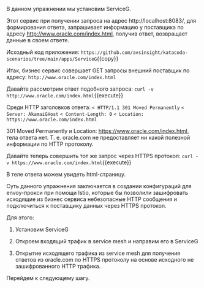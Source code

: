 В данном упражнении мы установим ServiceG.

Этот сервис при получении запроса на адрес http://localhost:8083/, для формирования ответа, запрашивает информацию у поставщика по адресу http://www.oracle.com/index.html, получив ответ, возвращает данные в своем ответе.

Исходный код приложения:
`https://github.com/avsinsight/katacoda-scenarios/tree/main/apps/ServiceG`{{copy}}

Итак, бизнес сервис совершает GET запросы внешний поставщик по адресу: `http://www.oracle.com/index.html`

Давайте рассмотрим ответ подобного запроса:
`curl -v http://www.oracle.com/index.html`{{execute}}

Среди HTTP заголовков ответа:
`< HTTP/1.1 301 Moved Permanently`
`< Server: AkamaiGHost`
`< Content-Length: 0`
`< Location: https://www.oracle.com/index.html`

301 Moved Permanently и Location: https://www.oracle.com/index.html, тела ответа нет. Т. е. oracle.com не предоставляет ни какой полезной информации по HTTP протоколу.

Давайте теперь совершить тот же запрос через HTTPS протокол:
`curl -v https://www.oracle.com/index.html`{{execute}}

В теле ответа можем увидеть html-страницу.

Суть данного упражнения заключается в создании конфигураций для envoy-прокси при помощи Istio, которые бы позволили зашифровать исходящие из бизнес сервиса небезопасные HTTP сообщения и подключиться к поставщику данных через HTTPS протокол.

Для этого:

1) Установим ServiceG

2) Откроем входящий трафик в service mesh и направим его в ServiceG

3) Открытие исходящего трафика из service mesh для получения ответов из oracle.com по HTTPS протоколу на основе исходного не зашифрованного HTTP трафика.

Перейдем к следующему шагу.



